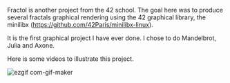 Fractol is another project from the 42 school. The goal here was to produce several fractals graphical rendering using the 42 graphical library, the minilibx (https://github.com/42Paris/minilibx-linux).

It is the first graphical project I have ever done. I chose to do Mandelbrot, Julia and Axone.

Here is some videos to illustrate this project.

![ezgif com-gif-maker](https://user-images.githubusercontent.com/55747965/147465031-97b8a53c-5afa-47fe-9989-710a86540d4a.gif)



